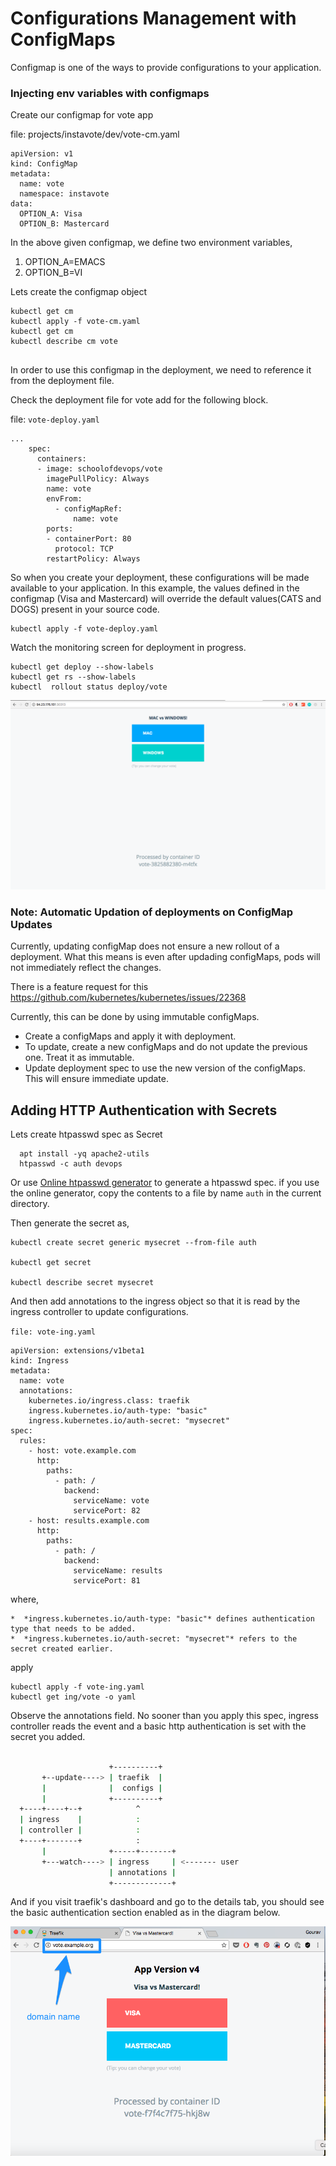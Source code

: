 # Configurations Management with ConfigMaps

Configmap is one of the ways to provide configurations to your application.

### Injecting env variables with configmaps
Create our configmap for vote app

file:  projects/instavote/dev/vote-cm.yaml

```
apiVersion: v1
kind: ConfigMap
metadata:
  name: vote
  namespace: instavote
data:
  OPTION_A: Visa
  OPTION_B: Mastercard
```

In the above given configmap, we define two environment variables,

  1. OPTION_A=EMACS
  2. OPTION_B=VI


Lets create the configmap object

```
kubectl get cm
kubectl apply -f vote-cm.yaml
kubectl get cm
kubectl describe cm vote


```
In order to use this configmap in the deployment, we need to reference it from the deployment file.

Check the deployment file for vote add for the following block.

file: `vote-deploy.yaml`

```
...
    spec:
      containers:
      - image: schoolofdevops/vote
        imagePullPolicy: Always
        name: vote
        envFrom:
          - configMapRef:
              name: vote
        ports:
        - containerPort: 80
          protocol: TCP
        restartPolicy: Always
```

So when you create your deployment, these configurations will be made available to your application. In this example, the values defined in the configmap (Visa and Mastercard) will override the default values(CATS and DOGS) present in your source code.

```
kubectl apply -f vote-deploy.yaml
```

Watch the monitoring screen for deployment in progress.

```
kubectl get deploy --show-labels
kubectl get rs --show-labels
kubectl  rollout status deploy/vote

```

![ConfigMap Dashboard.\label{fig:captioned_image}](images/Configmap.png)



### Note: Automatic Updation of deployments on ConfigMap  Updates

Currently, updating configMap does not ensure a new rollout of a deployment. What this means is even after updading configMaps, pods will not immediately reflect the changes.  

There is a feature request for this https://github.com/kubernetes/kubernetes/issues/22368

Currently, this can be done by using immutable configMaps.  

  * Create a configMaps and apply it with deployment.
  * To update, create a new configMaps and do not update the previous one. Treat it as immutable.
  * Update deployment spec to use the new version of the configMaps. This will ensure immediate update.


## Adding HTTP Authentication with Secrets


Lets create  htpasswd spec as Secret   


```
  apt install -yq apache2-utils
  htpasswd -c auth devops
```


  Or use [Online htpasswd generator](http://www.htaccesstools.com/htpasswd-generator/) to generate a htpasswd spec. if you use the online generator, copy the contents to a file by name `auth` in the current directory.

  Then generate the secret as,

  ```
  kubectl create secret generic mysecret --from-file auth

  kubectl get secret

  kubectl describe secret mysecret
  ```

  And then add annotations to the ingress object so that it is read by the ingress controller to update configurations.

  `file: vote-ing.yaml`

  ```
  apiVersion: extensions/v1beta1
  kind: Ingress
  metadata:
    name: vote
    annotations:
      kubernetes.io/ingress.class: traefik
      ingress.kubernetes.io/auth-type: "basic"
      ingress.kubernetes.io/auth-secret: "mysecret"
  spec:
    rules:
      - host: vote.example.com
        http:
          paths:
            - path: /
              backend:
                serviceName: vote
                servicePort: 82
      - host: results.example.com
        http:
          paths:
            - path: /
              backend:
                serviceName: results
                servicePort: 81

  ```

  where,

    *  *ingress.kubernetes.io/auth-type: "basic"* defines authentication type that needs to be added.
    *  *ingress.kubernetes.io/auth-secret: "mysecret"* refers to the secret created earlier.

  apply

  ```
  kubectl apply -f vote-ing.yaml
  kubectl get ing/vote -o yaml
  ```

  Observe the annotations field. No sooner than you apply this spec, ingress controller reads the event and a basic http authentication is set with the secret you added.


  ```bash

                        +----------+
         +--update----> | traefik  |
         |              |  configs |
         |              +----------+
    +----+----+--+            ^
    | ingress    |            :
    | controller |            :
    +----+-------+            :
         |              +-----+-------+
         +---watch----> | ingress     | <------- user
                        | annotations |
                        +-------------+
  ```

  And if you visit traefik's dashboard and go to the details tab, you should see the basic authentication section enabled as in the diagram below.


  ![Name Based Routing](../images/domain-name.png)
